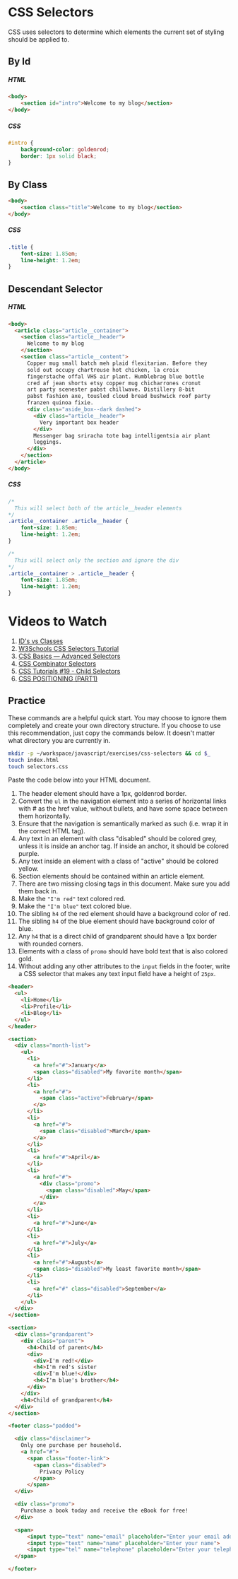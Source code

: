 # CSS Selectors

CSS uses selectors to determine which elements the current set of styling should be applied to.

## By Id

##### HTML

```html
<body>
    <section id="intro">Welcome to my blog</section>
</body>
```

##### CSS

```css
#intro {
    background-color: goldenrod;
    border: 1px solid black;
}
```

## By Class

```html
<body>
    <section class="title">Welcome to my blog</section>
</body>
```

##### CSS

```css
.title {
    font-size: 1.85em;
    line-height: 1.2em;
}
```

## Descendant Selector

##### HTML

```html
<body>
  <article class="article__container">
    <section class="article__header">
      Welcome to my blog
    </section>
    <section class="article__content">
      Copper mug small batch meh plaid flexitarian. Before they
      sold out occupy chartreuse hot chicken, la croix 
      fingerstache offal VHS air plant. Humblebrag blue bottle 
      cred af jean shorts etsy copper mug chicharrones cronut 
      art party scenester pabst chillwave. Distillery 8-bit 
      pabst fashion axe, tousled cloud bread bushwick roof party 
      franzen quinoa fixie.
      <div class="aside_box--dark dashed">
        <div class="article__header">
          Very important box header
        </div>
        Messenger bag sriracha tote bag intelligentsia air plant
        leggings.
      </div>
    </section>
  </article>
</body>
```

##### CSS

```css
/*
  This will select both of the article__header elements
*/
.article__container .article__header {
    font-size: 1.85em;
    line-height: 1.2em;
}

/*
  This will select only the section and ignore the div
*/
.article__container > .article__header {
    font-size: 1.85em;
    line-height: 1.2em;
}
```

# Videos to Watch

1. [ID's vs Classes](https://www.youtube.com/watch?v=9UNmumTYuq8)
1. [W3Schools CSS Selectors Tutorial](https://www.youtube.com/watch?v=EeZKHmNJipE)
1. [CSS Basics — Advanced Selectors](https://www.youtube.com/watch?v=oh2JLo2yxCM)
1. [CSS Combinator Selectors](https://www.youtube.com/watch?v=L6Y9Yltj15A)
1. [CSS Tutorials #19 - Child Selectors](https://www.youtube.com/watch?v=KiFo-yKGm6k)
1. [CSS POSITIONING (PART1)](https://www.youtube.com/watch?v=kejG8G0dr5U)

## Practice

These commands are a helpful quick start. You may choose to ignore them completely and create your own directory structure. If you choose to use this recommendation, just copy the commands below. It doesn't matter what directory you are currently in.

```bash
mkdir -p ~/workspace/javascript/exercises/css-selectors && cd $_
touch index.html
touch selectors.css
```

Paste the code below into your HTML document.

1. The header element should have a 1px, goldenrod border.
1. Convert the `ul` in the navigation element into a series of horizontal links with # as the href value, without bullets, and have some space between them horizontally.
1. Ensure that the navigation is semantically marked as such (i.e. wrap it in the correct HTML tag).
1. Any text in an element with class "disabled" should be colored grey, unless it is inside an anchor tag. If inside an anchor, it should be colored purple.
1. Any text inside an element with a class of "active" should be colored yellow.
1. Section elements should be contained within an article element.
1. There are two missing closing tags in this document. Make sure you add them back in.
1. Make the `"I'm red"` text colored red.
1. Make the `"I'm blue"` text colored blue.
1. The sibling `h4` of the red element should have a background color of red.
1. The sibling `h4` of the blue element should have background color of blue.
1. Any `h4` that is a direct child of grandparent should have a 1px border with rounded corners.
1. Elements with a class of `promo` should have bold text that is also colored gold.
1. Without adding any other attributes to the `input` fields in the footer, write a CSS selector that makes any text input field have a height of `25px`.


```html
<header>
  <ul>
    <li>Home</li>
    <li>Profile</li>
    <li>Blog</li>
  </ul>
</header>

<section>
  <div class="month-list">
    <ul>
      <li>
        <a href="#">January</a>
        <span class="disabled">My favorite month</span>
      </li>
      <li>
        <a href="#">
          <span class="active">February</span>
        </a>
      </li>
      <li>
        <a href="#">
          <span class="disabled">March</span>
        </a>
      </li>
      <li>
        <a href="#">April</a>
      </li>
      <li>
        <a href="#">
          <div class="promo">
            <span class="disabled">May</span>
          </div>
        </a>
      </li>
      <li>
        <a href="#">June</a>
      </li>
      <li>
        <a href="#">July</a>
      </li>
      <li>
        <a href="#">August</a>
        <span class="disabled">My least favorite month</span>
      </li>
      <li>
        <a href="#" class="disabled">September</a>
      </li>
    </ul>
  </div>
</section>

<section>
  <div class="grandparent">
    <div class="parent">
      <h4>Child of parent</h4>
      <div>
        <div>I'm red!</div>
        <h4>I'm red's sister
        <div>I'm blue!</div>
        <h4>I'm blue's brother</h4>
      </div>
    </div>
    <h4>Child of grandparent</h4>
  </div>
</section>

<footer class="padded">

  <div class="disclaimer">
    Only one purchase per household.
    <a href="#">
      <span class="footer-link">
        <span class="disabled">
          Privacy Policy
        </span>
      </span>
  </div>

  <div class="promo">
    Purchase a book today and receive the eBook for free!
  </div>

  <span>
      <input type="text" name="email" placeholder="Enter your email address">
      <input type="text" name="name" placeholder="Enter your name">
      <input type="tel" name="telephone" placeholder="Enter your telephone number">
  </span>

</footer>
```